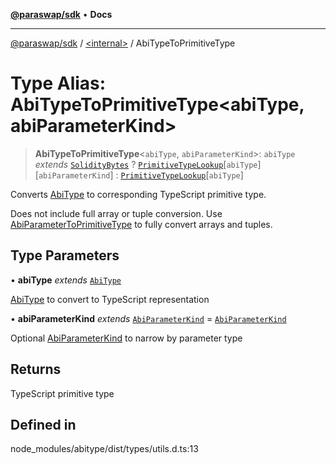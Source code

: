 [**@paraswap/sdk**](../../README.md) • **Docs**

***

[@paraswap/sdk](../../globals.md) / [\<internal\>](../README.md) / AbiTypeToPrimitiveType

# Type Alias: AbiTypeToPrimitiveType\<abiType, abiParameterKind\>

> **AbiTypeToPrimitiveType**\<`abiType`, `abiParameterKind`\>: `abiType` *extends* [`SolidityBytes`](SolidityBytes.md) ? [`PrimitiveTypeLookup`](../interfaces/PrimitiveTypeLookup.md)\[`abiType`\]\[`abiParameterKind`\] : [`PrimitiveTypeLookup`](../interfaces/PrimitiveTypeLookup.md)\[`abiType`\]

Converts [AbiType](AbiType.md) to corresponding TypeScript primitive type.

Does not include full array or tuple conversion. Use [AbiParameterToPrimitiveType](AbiParameterToPrimitiveType.md) to fully convert arrays and tuples.

## Type Parameters

• **abiType** *extends* [`AbiType`](AbiType.md)

[AbiType](AbiType.md) to convert to TypeScript representation

• **abiParameterKind** *extends* [`AbiParameterKind`](AbiParameterKind.md) = [`AbiParameterKind`](AbiParameterKind.md)

Optional [AbiParameterKind](AbiParameterKind.md) to narrow by parameter type

## Returns

TypeScript primitive type

## Defined in

node\_modules/abitype/dist/types/utils.d.ts:13
